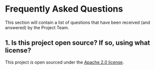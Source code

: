 # Frequently Asked Questions

This section will contain a list of questions that have been received (and answered) by the Project Team.

## 1. Is this project open source? If so, using what license?
This project _is_ open sourced under the [Apache 2.0 license](https://github.com/WahlNetwork/Vester/blob/master/LICENSE).